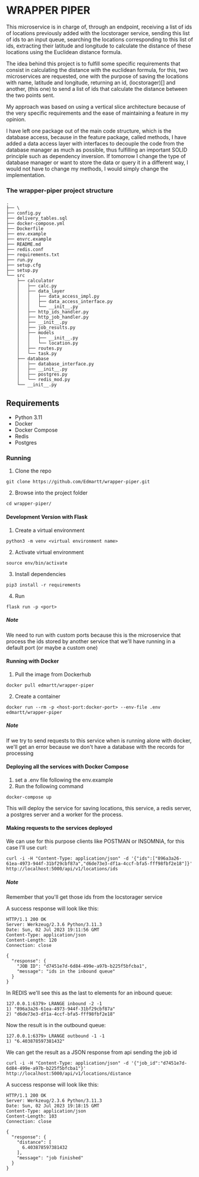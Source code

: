 # WRAPPER PIPER

This microservice is in charge of, through an endpoint, receiving a list of ids of locations previously added with the locstorager service, sending this list of ids to an input queue, searching the locations corresponding to this list of ids, extracting their latitude and longitude to calculate the distance of these locations using the Euclidean distance formula.


The idea behind this project is to fulfill some specific requirements that consist in calculating the distance with the euclidean formula, for this, two microservices are requested, one with the purpose of saving the locations with name, latitude and longitude, returning an id, (locstorager)[] and another, (this one) to send a list of ids that calculate the distance between the two points sent.

My approach was based on using a vertical slice architecture because of the very specific requirements and the ease of maintaining a feature in my opinion.

I have left one package out of the main code structure, which is the database access, because in the feature package, called methods, I have added a data access layer with interfaces to decouple the code from the database manager as much as possible, thus fulfilling an important SOLID principle such as dependency inversion. If tomorrow I change the type of database manager or want to store the data or query it in a different way, I would not have to change my methods, I would simply change the implementation.


### The wrapper-piper project structure

```
.
├── \
├── config.py
├── delivery_tables.sql
├── docker-compose.yml
├── Dockerfile
├── env.example
├── envrc.example
├── README.md
├── redis.conf
├── requirements.txt
├── run.py
├── setup.cfg
├── setup.py
└── src
    ├── calculator
    │   ├── calc.py
    │   ├── data_layer
    │   │   ├── data_access_impl.py
    │   │   ├── data_access_interface.py
    │   │   └── __init__.py
    │   ├── http_ids_handler.py
    │   ├── http_job_handler.py
    │   ├── __init__.py
    │   ├── job_results.py
    │   ├── models
    │   │   ├── __init__.py
    │   │   └── location.py
    │   ├── routes.py
    │   └── task.py
    ├── database
    │   ├── database_interface.py
    │   ├── __init__.py
    │   ├── postgres.py
    │   └── redis_mod.py
    └── __init__.py
```


## Requirements

- Python 3.11
- Docker
- Docker Compose
- Redis
- Postgres



### Running

1. Clone the repo

```
git clone https://github.com/Edmartt/wrapper-piper.git
```

2. Browse into the project folder

```
cd wrapper-piper/
```


#### Development Version with Flask

1. Create a virtual environment

```
python3 -m venv <virtual environment name>
```

2. Activate virtual environment

```
source env/bin/activate
```

3. Install dependencies

```
pip3 install -r requirements
```

4. Run

```
flask run -p <port>
```

##### Note

We need to run with custom ports because this is the microservice that process the ids stored
by another service that we'll have running in a default port (or maybe a custom one)

#### Running with Docker

1. Pull the image from Dockerhub

```
docker pull edmartt/wrapper-piper
```

2. Create a container

```
docker run --rm -p <host-port:docker-port> --env-file .env edmartt/wrapper-piper
```

##### Note

If we try to send requests to this service when is running alone with docker, we'll get an error because we don't have a database with the records for processing



#### Deploying all the services with Docker Compose

1. set a .env file following the env.example
2. Run the following command

```
docker-compose up
```

This will deploy the service for saving locations, this service, a redis server, a postgres server and a worker for the process.


#### Making requests to the services deployed

We can use for this purpose clients like POSTMAN or INSOMNIA, for this case I'll use curl:

```
curl -i -H "Content-Type: application/json" -d '{"ids":["896a3a26-61ea-4973-944f-31bf29cbf87a","d6de73e3-df1a-4ccf-bfa5-fff98fbf2e18"]}' http://localhost:5000/api/v1/locations/ids
```

##### Note

Remember that you'll get those ids from the locstorager service

A success response will look like this:

```
HTTP/1.1 200 OK
Server: Werkzeug/2.3.6 Python/3.11.3
Date: Sun, 02 Jul 2023 19:11:56 GMT
Content-Type: application/json
Content-Length: 120
Connection: close

{
  "response": {
    "JOB ID": "d7451e7d-6d84-499e-a97b-b225f5bfcba1",
    "message": "ids in the inbound queue"
  }
}
```

In REDIS we'll see this as the last to elements for an inbound queue:

```
127.0.0.1:6379> LRANGE inbound -2 -1
1) "896a3a26-61ea-4973-944f-31bf29cbf87a"
2) "d6de73e3-df1a-4ccf-bfa5-fff98fbf2e18"
```

Now the result is in the outbound queue:

```
127.0.0.1:6379> LRANGE outbound -1 -1
1) "6.403878597381432"
```

We can get the result as a JSON response from api sending the job id

```
curl -i -H "Content-Type: application/json" -d '{"job_id":"d7451e7d-6d84-499e-a97b-b225f5bfcba1"}' http://localhost:5000/api/v1/locations/distance
```

A success response will look like this:

```
HTTP/1.1 200 OK
Server: Werkzeug/2.3.6 Python/3.11.3
Date: Sun, 02 Jul 2023 19:18:15 GMT
Content-Type: application/json
Content-Length: 103
Connection: close

{
  "response": {
    "distance": [
      6.403878597381432
    ],
    "message": "job finished"
  }
}
```
